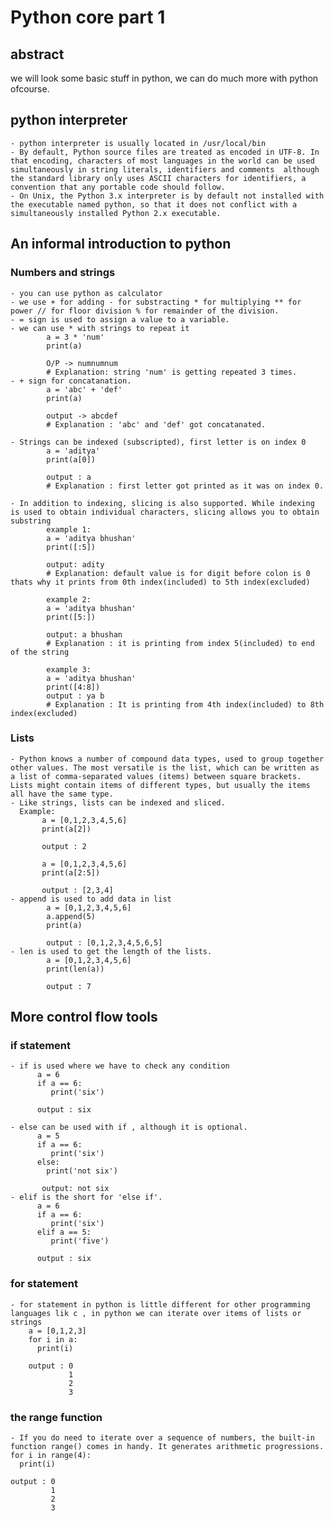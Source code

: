 # Python core part 1

## abstract
  we will look some basic stuff in python, we can do much more with python ofcourse.

## python interpreter
    - python interpreter is usually located in /usr/local/bin 
    - By default, Python source files are treated as encoded in UTF-8. In that encoding, characters of most languages in the world can be used simultaneously in string literals, identifiers and comments  although the standard library only uses ASCII characters for identifiers, a convention that any portable code should follow.
    - On Unix, the Python 3.x interpreter is by default not installed with the executable named python, so that it does not conflict with a simultaneously installed Python 2.x executable.


## An informal introduction to python
### Numbers and strings
    - you can use python as calculator
    - we use + for adding - for substracting * for multiplying ** for power // for floor division % for remainder of the division.
    - = sign is used to assign a value to a variable.
    - we can use * with strings to repeat it
            a = 3 * 'num'
            print(a)

            O/P -> numnumnum
            # Explanation: string 'num' is getting repeated 3 times. 
    - + sign for concatanation.
            a = 'abc' + 'def'
            print(a)

            output -> abcdef
            # Explanation : 'abc' and 'def' got concatanated.

    - Strings can be indexed (subscripted), first letter is on index 0
            a = 'aditya'
            print(a[0])

            output : a
            # Explanation : first letter got printed as it was on index 0.

    - In addition to indexing, slicing is also supported. While indexing is used to obtain individual characters, slicing allows you to obtain substring
            example 1:
            a = 'aditya bhushan'
            print([:5])

            output: adity
            # Explanation: default value is for digit before colon is 0 thats why it prints from 0th index(included) to 5th index(excluded)

            example 2:
            a = 'aditya bhushan'
            print([5:])

            output: a bhushan
            # Explanation : it is printing from index 5(included) to end of the string

            example 3:
            a = 'aditya bhushan'
            print([4:8])
            output : ya b
            # Explanation : It is printing from 4th index(included) to 8th index(excluded)

### Lists
    - Python knows a number of compound data types, used to group together other values. The most versatile is the list, which can be written as a list of comma-separated values (items) between square brackets. Lists might contain items of different types, but usually the items all have the same type.
    - Like strings, lists can be indexed and sliced.
      Example: 
           a = [0,1,2,3,4,5,6]
           print(a[2])
           
           output : 2
           
           a = [0,1,2,3,4,5,6]
           print(a[2:5])
           
           output : [2,3,4]
    - append is used to add data in list
            a = [0,1,2,3,4,5,6]
            a.append(5)
            print(a)
            
            output : [0,1,2,3,4,5,6,5]
    - len is used to get the length of the lists.
            a = [0,1,2,3,4,5,6]
            print(len(a))
            
            output : 7


## More control flow tools
### if statement
    - if is used where we have to check any condition
          a = 6
          if a == 6:
             print('six')
             
          output : six
          
    - else can be used with if , although it is optional.
          a = 5
          if a == 6:
             print('six')
          else:
            print('not six')
            
           output: not six
    - elif is the short for 'else if'.
          a = 6
          if a == 6:
             print('six')
          elif a == 5:
             print('five')
             
          output : six

### for statement
    - for statement in python is little different for other programming languages lik c , in python we can iterate over items of lists or strings
        a = [0,1,2,3]
        for i in a:
          print(i)
        
        output : 0
                 1
                 2
                 3
                 

### the range function
    - If you do need to iterate over a sequence of numbers, the built-in function range() comes in handy. It generates arithmetic progressions.
    for i in range(4):
      print(i)
    
    output : 0
             1
             2
             3
